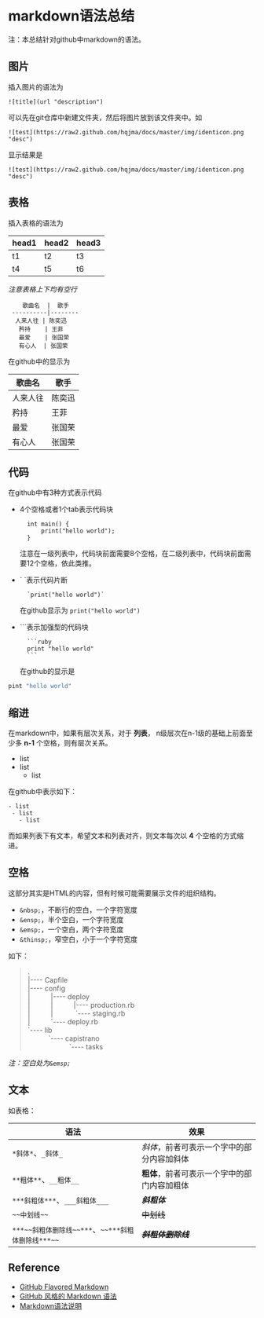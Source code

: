 markdown语法总结
====

注：本总结针对github中markdown的语法。

图片  
---

插入图片的语法为

    ![title](url "description")

可以先在git仓库中新建文件夹，然后将图片放到该文件夹中。如  
    
    ![test](https://raw2.github.com/hqjma/docs/master/img/identicon.png "desc")

显示结果是

    ![test](https://raw2.github.com/hqjma/docs/master/img/identicon.png "desc")

表格  
---

插入表格的语法为

  head1 | head2 | head3
  ------|-------|------
    t1  |  t2   |   t3
    t4  |  t5   |   t6

*注意表格上下均有空行*  
 
~~~ 
    歌曲名  |  歌手
 ----------|--------
  人来人往 | 陈奕迅
   矜持    | 王菲
   最爱    | 张国荣
   有心人  | 张国荣
~~~

在github中的显示为  

   歌曲名  |  歌手
 ----------|--------
  人来人往 | 陈奕迅
   矜持    | 王菲
   最爱    | 张国荣
   有心人  | 张国荣

代码
---
   
在github中有3种方式表示代码  
- 4个空格或者1个tab表示代码块
            
        int main() {
            print("hello world");           
        }
            
  注意在一级列表中，代码块前面需要8个空格，在二级列表中，代码块前面需要12个空格，依此类推。

- \` \`表示代码片断 

        `print("hello world")`

  在github显示为 `print("hello world")`
 
- \`\`\`表示加强型的代码块  
 
        ```ruby
        print "hello world"
        ```
 
  在github的显示是  
 
 ```ruby
 pint "hello world"
 ```

缩进   
---

在markdown中，如果有层次关系，对于 **列表**， n级层次在n-1级的基础上前面至少多 **n-1** 个空格，则有层次关系。

- list
 - list
   - list
          
在github中表示如下：

    - list
     - list
       - list

而如果列表下有文本，希望文本和列表对齐，则文本每次以 **4** 个空格的方式缩进。

空格
---

这部分其实是HTML的内容，但有时候可能需要展示文件的组织结构。
- `&nbsp;`，不断行的空白，一个字符宽度
- `&ensp;`，半个空白，一个字符宽度
- `&emsp;`，一个空白，两个字符宽度
- `&thinsp;`，窄空白，小于一个字符宽度  

如下：  
> .  
  |---- Capfile  
  |---- config  
  |&emsp;&emsp;&emsp;|---- deploy  
  |&emsp;&emsp;&emsp;|&emsp;&emsp;&emsp;|---- production.rb  
  |&emsp;&emsp;&emsp;|&emsp;&emsp;&emsp; \`---- staging.rb  
  |&emsp;&emsp;&emsp;\`---- deploy.rb  
  \`---- lib  
  &emsp;&emsp;&emsp;\`---- capistrano  
  &emsp;&emsp;&emsp;&emsp;&emsp;&emsp;\`---- tasks 

*注：空白处为`&emsp;`*

文本
---

如表格：

语法 | 效果
-----|--------
`*斜体*`、`_斜体_` | *斜体*，前者可表示一个字中的部分内容加斜体
`**粗体**`、`__粗体__` | **粗体**，前者可表示一个字中的部门内容加粗体
`***斜粗体***`、`___斜粗体___` | ***斜粗体***
`~~中划线~~`  | ~~中划线~~
`***~~斜粗体删除线~~***`、`~~***斜粗体删除线***~~` | ~~***斜粗体删除线***~~    



Reference
---
   
- [GitHub Flavored Markdown](https://help.github.com/articles/github-flavored-markdown)
- [GitHub 风格的 Markdown 语法](https://github.com/cssmagic/blog/issues/13)
- [Markdown语法说明](http://uliweb.clkg.org/tutorial/view_chapter/32)
